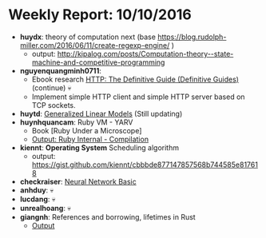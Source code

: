 # Weekly Report: 10/10/2016
- **huydx**: theory of computation next (base https://blog.rudolph-miller.com/2016/06/11/create-regexp-engine/ )
  - output: http://kipalog.com/posts/Computation-theory--state-machine-and-competitive-programming
- **nguyenquangminh0711**:
  - Ebook research [HTTP: The Definitive Guide (Definitive Guides)](https://www.amazon.com/HTTP-Definitive-Guide-Guides/dp/1565925092/ref=sr_1_1?ie=UTF8&qid=1474426868&sr=8-1&keywords=http+the+definitive+guide) (continue) 💀
  - Implement simple HTTP client and simple HTTP server based on TCP sockets.
- **huytd**: [Generalized Linear Models](https://huytd.github.io/posts/generalized-linear-models.html) (Still updating)
- **huynhquancam**: Ruby VM - YARV
  - Book [Ruby Under a Microscope]
  - [Output: Ruby Internal - Compilation](http://kipalog.com/posts/Ruby-Internal---Code-Ruby-cua-ban-duoc-thuc-thi-nhu-the-nao---Compilation--Phan-3)
- **kiennt**: **Operating System** Scheduling algorithm
  - output: https://gist.github.com/kiennt/cbbbde877147857568b744585e817618
- **checkraiser**: [Neural Network Basic](https://kipalog.com/posts/Neural-Network---Phan-1)
- **anhduy**: 💀
- **lucdang**: 💀
- **unrealhoang**: 💀
- **giangnh**: References and borrowing, lifetimes in Rust
  - [Output](https://kipalog.com/posts/References-and-borrowing--lifetimes-in-Rust)

